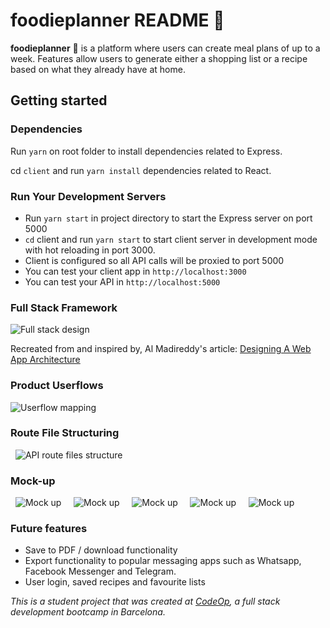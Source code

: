 # foodieplanner README :memo:

**foodieplanner** :tomato: is a platform where users can create meal plans of up to a week. Features allow users to generate either a shopping list or a recipe based on what they already have at home.

## Getting started

### Dependencies

Run `yarn` on root folder to install dependencies related to Express.

cd `client` and run `yarn install` dependencies related to React.

### Run Your Development Servers

- Run `yarn start` in project directory to start the Express server on port 5000
- `cd` client and run `yarn start` to start client server in development mode with hot reloading in port 3000.
- Client is configured so all API calls will be proxied to port 5000
- You can test your client app in `http://localhost:3000`
- You can test your API in `http://localhost:5000`
  &nbsp;
  &nbsp;

### Full Stack Framework

![Full stack design](/design/fs-architecture.png)

Recreated from and inspired by, Al Madireddy's article:
[Designing A Web App Architecture](https://dev.to/almadireddy/full-stack-101-2-designing-our-web-app-architecture-l6a)
&nbsp;
&nbsp;

### Product Userflows

![Userflow mapping](/design/user-flow.png)
&nbsp;
&nbsp;

### Route File Structuring

&nbsp;
![API route files structure](/design/url-routing.png)
&nbsp;
&nbsp;

### Mock-up

&nbsp;
![Mock up](/design/landingpage.png)
&nbsp;
&nbsp;
![Mock up](design/mealplanner.png)
&nbsp;
&nbsp;
![Mock up](/design/shoppingList.png)
&nbsp;
&nbsp;
![Mock up](/design/recipePage.png)
&nbsp;
&nbsp;
![Mock up](/design/ingredients.png)

### Future features

- Save to PDF / download functionality
- Export functionality to popular messaging apps such as Whatsapp, Facebook Messenger and Telegram.
- User login, saved recipes and favourite lists

_This is a student project that was created at [CodeOp](http://codeop.tech), a full stack development bootcamp in Barcelona._
